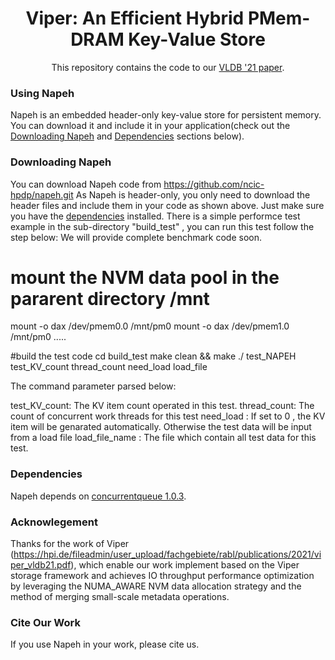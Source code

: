 <h1 align="center">Viper: An Efficient Hybrid PMem-DRAM Key-Value Store</h1>
<p align="center">This repository contains the code to our <a href="https://hpi.de/fileadmin/user_upload/fachgebiete/rabl/publications/2021/viper_vldb21.pdf"> VLDB '21 paper<a/>.<p/>


### Using Napeh
Napeh is an embedded header-only key-value store for persistent memory.
You can download it and include it in your application(check out the [Downloading Napeh](#downloading-Napeh) and [Dependencies](#dependencies) sections below).





### Downloading Napeh
You can download Napeh code from https://github.com/ncic-hpdp/napeh.git
As Napeh is header-only, you only need to download the header files and include them in your code as shown above.
Just make sure you have the [dependencies](#dependencies) installed.
There is a simple performce test example in the sub-directory "build_test" , you can run this test follow the step below:
We will provide complete benchmark code soon.

# mount the NVM data pool in the pararent directory /mnt 
mount  -o dax /dev/pmem0.0 /mnt/pm0
mount  -o dax /dev/pmem1.0 /mnt/pm0
.....

#build the test code
cd build_test
make clean && make
./ test_NAPEH  test_KV_count    thread_count  need_load  load_file

The command parameter parsed below:

test_KV_count:  The KV item count operated in this test.
thread_count:  The count of concurrent work threads for this test 
need_load :  If set to 0 , the KV item will be genarated automatically. Otherwise  the test data will be input from a load file
load_file_name : The file which contain all test data for this test.      




  
### Dependencies
Napeh depends on [concurrentqueue 1.0.3](https://github.com/cameron314/concurrentqueue).

### Acknowlegement

Thanks for the work of Viper (https://hpi.de/fileadmin/user_upload/fachgebiete/rabl/publications/2021/viper_vldb21.pdf),
which enable our work implement based on the Viper storage framework and achieves IO throughput performance optimization 
by leveraging  the  NUMA_AWARE  NVM data allocation strategy  and the method of merging small-scale metadata operations.
﻿

### Cite Our Work
If you use Napeh  in your work, please cite us.

```
